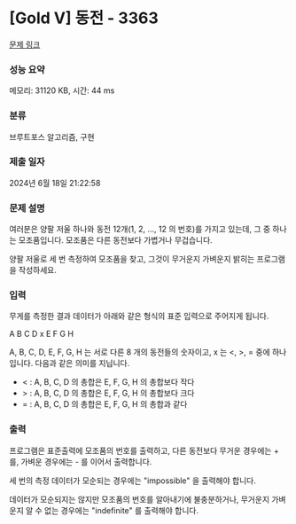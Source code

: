 # [Gold V] 동전 - 3363 

[문제 링크](https://www.acmicpc.net/problem/3363) 

### 성능 요약

메모리: 31120 KB, 시간: 44 ms

### 분류

브루트포스 알고리즘, 구현

### 제출 일자

2024년 6월 18일 21:22:58

### 문제 설명

<p>여러분은 양팔 저울 하나와 동전 12개(1, 2, ..., 12 의 번호)를 가지고 있는데, 그 중 하나는 모조품입니다. 모조품은 다른 동전보다 가볍거나 무겁습니다. </p>

<p>양팔 저울로 세 번 측정하여 모조품을 찾고,  그것이 무거운지 가벼운지 밝히는 프로그램을 작성하세요.</p>

### 입력 

 <p>무게를 측정한 결과 데이터가 아래와 같은 형식의 표준 입력으로 주어지게 됩니다.</p>

<p>A B C D x E F G H</p>

<p>A, B, C, D, E, F, G, H 는 서로 다른 8 개의 동전들의 숫자이고, x 는 <, >, =  중에 하나입니다. 다음과 같은 의미를 지닙니다.</p>

<ul>
	<li>< : A, B, C, D 의 총합은 E, F, G, H 의 총합보다 작다</li>
	<li>> : A, B, C, D 의 총합은 E, F, G, H 의 총합보다 크다</li>
	<li>= : A, B, C, D 의 총합은 E, F, G, H 의 총합과 같다</li>
</ul>

### 출력 

 <p>프로그램은 표준출력에 모조품의 번호를 출력하고, 다른 동전보다 무거운 경우에는 + 를, 가벼운 경우에는 - 를 이어서 출력합니다.</p>

<p>세 번의 측정 데이터가 모순되는 경우에는 "impossible" 을 출력해야 합니다.</p>

<p>데이터가 모순되지는 않지만 모조품의 번호를 알아내기에 불충분하거나, 무거운지 가벼운지 알 수 없는 경우에는 "indefinite" 를 출력해야 합니다.</p>

